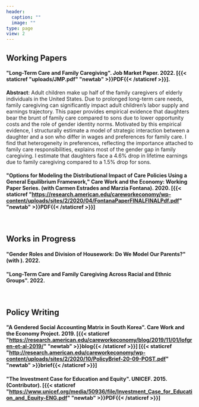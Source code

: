 ```yaml
---
header:
  caption: ""
  image: ""
type: page
view: 2
---
```


## Working Papers
  
#### "Long-Term Care and Family Caregiving". Job Market Paper. 2022. [{{< staticref "uploads/JMP.pdf" "newtab" >}}PDF{{< /staticref >}}].

**Abstract**: Adult children make up half of the family caregivers of elderly individuals in the United States. Due to prolonged long-term care needs, family caregiving can significantly impact adult children’s labor supply and earnings trajectory. This paper provides empirical evidence that daughters bear the brunt of family care compared to sons due to lower opportunity costs and the role of gender identity norms. Motivated by this empirical evidence, I structurally estimate a model of strategic interaction between a daughter and a son who differ in wages and preferences for family care. I find that heterogeneity in preferences, reflecting the importance attached to family care responsibilities, explains most of the gender gap in family caregiving. I estimate that daughters face a 4.6% drop in lifetime earnings due to family caregiving compared to a 1.5% drop for sons.

#### "Options for Modeling the Distributional Impact of Care Policies Using a General Equilibrium Framework," Care Work and the Economy: Working Paper Series. (with Carmen Estrades and Marzia Fontana). 2020. [{{< staticref "https://research.american.edu/careworkeconomy/wp-content/uploads/sites/2/2020/04/FontanaPaperFINALFINALPdf.pdf" "newtab" >}}PDF{{< /staticref >}}] 
<br>

## Works in Progress

#### "Gender Roles and Division of Housework: Do We Model Our Parents?" (with ). 2022.

#### "Long-Term Care and Family Caregiving Across Racial and Ethnic Groups". 2022.
<br>

## Policy Writing

#### "A Gendered Social Accounting Matrix in South Korea". Care Work and the Economy Project. 2019. [{{< staticref "https://research.american.edu/careworkeconomy/blog/2019/11/01/lofgren-et-al-2019/" "newtab" >}}blog{{< /staticref >}}] [{{< staticref "http://research.american.edu/careworkeconomy/wp-content/uploads/sites/2/2020/10/PolicyBrief-20-09-POST.pdf" "newtab" >}}brief{{< /staticref >}}] 

#### "The Investment Case for Education and Equity". UNICEF. 2015. (Contributor). [{{< staticref "https://www.unicef.org/media/50936/file/Investment_Case_for_Education_and_Equity-ENG.pdf" "newtab" >}}PDF{{< /staticref >}}]




